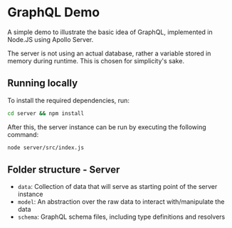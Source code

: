 # GraphQL Demo

A simple demo to illustrate the basic idea of GraphQL, implemented in Node.JS
using Apollo Server.

The server is not using an actual database, rather a variable stored in memory
during runtime. This is chosen for simplicity's sake.

## Running locally

To install the required dependencies, run:

```bash
cd server && npm install
```

After this, the server instance can be run by executing the following command:

```bash
node server/src/index.js
```

## Folder structure - Server

- `data`: Collection of data that will serve as starting point of the server
  instance
- `model`: An abstraction over the raw data to interact with/manipulate the data
- `schema`: GraphQL schema files, including type definitions and resolvers
